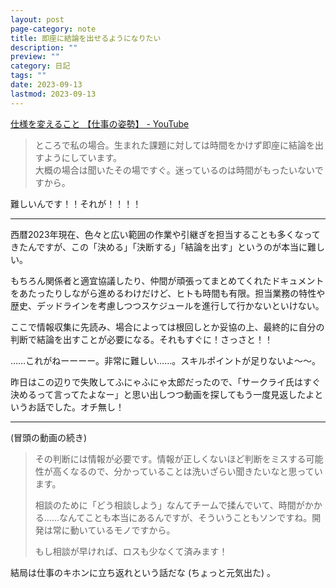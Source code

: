 ```yaml
---
layout: post
page-category: note
title: 即座に結論を出せるようになりたい
description: ""
preview: ""
category: 日記
tags: ""
date: 2023-09-13
lastmod: 2023-09-13
---
```


[仕様を変えること 【仕事の姿勢】 - YouTube](https://www.youtube.com/watch?v=e9zu3-L6Elc)

> ところで私の場合。生まれた課題に対しては時間をかけず即座に結論を出すようにしています。  
> 大概の場合は聞いたその場ですぐ。迷っているのは時間がもったいないですから。

難しいんです！！それが！！！！

---

西暦2023年現在、色々と広い範囲の作業や引継ぎを担当することも多くなってきたんですが、この「決める」「決断する」「結論を出す」というのが本当に難しい。

もちろん関係者と適宜協議したり、仲間が頑張ってまとめてくれたドキュメントをあたったりしながら進めるわけだけど、ヒトも時間も有限。担当業務の特性や歴史、デッドラインを考慮しつつスケジュールを進行して行かないといけない。

ここで情報収集に先読み、場合によっては根回しとか妥協の上、最終的に自分の判断で結論を出すことが必要になる。それもすぐに！さっさと！！

……これがねーーーー。非常に難しい……。スキルポイントが足りないよ～～。

昨日はこの辺りで失敗してふにゃふにゃ太郎だったので、「サークライ氏はすぐ決めるって言ってたよなー」と思い出しつつ動画を探してもう一度見返したよというお話でした。オチ無し！

---

(冒頭の動画の続き)

> その判断には情報が必要です。情報が正しくないほど判断をミスする可能性が高くなるので、分かっていることは洗いざらい聞きたいなと思っています。
>
> 相談のために「どう相談しよう」なんてチームで揉んでいて、時間がかかる……なんてことも本当にあるんですが、そういうこともソンですね。開発は常に動いているモノですから。
>
> もし相談が早ければ、ロスも少なくて済みます！

結局は仕事のキホンに立ち返れという話だな (ちょっと元気出た) 。
